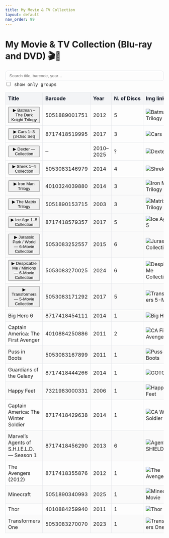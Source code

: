 ```yaml
---
title: My Movie & TV Collection
layout: default
nav_order: 99
---
```


# My Movie & TV Collection (Blu-ray and DVD) 🎬📀

<html lang="en">
<head>
<meta charset="UTF-8">
<meta name="viewport" content="width=device-width, initial-scale=1.0">
<title>Movie Collection</title>
<style>
  :root{
    --bg: #ffffff;
    --text: #111827; /* slate-900 */
    --muted-text: #374151; /* gray-700 */
    --border: #e5e7eb; /* gray-200 */
    --th-bg: #f3f4f6; /* gray-100 */
    --th-text: #111827;
    --row-alt: #fafafa;
    --link: #2563eb;
    --focus: #93c5fd;
  }
  @media (prefers-color-scheme: dark){
    :root{
      --bg: #0b0f17;
      --text: #e5e7eb; /* gray-200 */
      --muted-text: #9ca3af; /* gray-400 */
      --border: #1f2937; /* gray-800 */
      --th-bg: #111827; /* slate-900 */
      --th-text: #f9fafb; /* near-white */
      --row-alt: #0f172a; /* slate-900 deeper */
      --link: #60a5fa;
      --focus: #2563eb;
    }
  }
  /* Support Jekyll themes that toggle via data-theme="dark" */
  body[data-theme="dark"]{
    --bg: #0b0f17;
    --text: #e5e7eb;
    --muted-text: #9ca3af;
    --border: #1f2937;
    --th-bg: #111827;
    --th-text: #f9fafb;
    --row-alt: #0f172a;
    --link: #60a5fa;
    --focus: #2563eb;
  }

  body{ background: var(--bg); color: var(--text); }
  a{ color: var(--link); }

  .toolbar{ display:flex; gap:.75rem; align-items:center; margin:.5rem 0 1rem; flex-wrap:wrap; }
  .toolbar input[type="text"]{
    padding:.5rem .75rem; border:1px solid var(--border); border-radius:.5rem; width: min(700px, 100%);
    background: transparent; color: var(--text);
  }
  .toolbar input[type="text"]:focus{ outline: 2px solid var(--focus); outline-offset:2px; }

  table { border-collapse: collapse; width: 100%; font-size: .95rem; }
  thead th {
    background: var(--th-bg);
    color: var(--th-text);
    position: sticky; top: 0; z-index: 1;
  }
  th, td { border: 1px solid var(--border); padding: 8px; text-align: left; }
  tbody tr:nth-child(even){ background: var(--row-alt); }

  img { max-width: 120px; max-height: 170px; width: auto; height: auto; border-radius:.25rem; border:1px solid var(--border); }

  /* Collapsible groups */
  .group-toggle{ cursor:pointer; display:inline-flex; align-items:center; gap:.5rem; font-weight:600; }
  .caret{ display:inline-block; transition: transform .2s ease; }
  .caret[aria-expanded="true"]{ transform: rotate(90deg); }
  tr.child{ display:none; }
  tr.child.show{ display: table-row; }
  .child .title{ padding-left: 1.5rem; color: var(--muted-text); font-weight: 500; }
  .mono{ font-family: ui-monospace, SFMono-Regular, Menlo, Monaco, Consolas, "Liberation Mono", "Courier New", monospace; }
  .nowrap{ white-space: nowrap; }
</style>
</head>
<body>

<div class="toolbar">
  <input type="text" id="searchInput" onkeyup="filterTable()" placeholder="Search title, barcode, year…">
  <label class="mono"><input type="checkbox" id="onlyGroups" onchange="filterTable()"> show only groups</label>
</div>

<table id="movieTable">
<thead>
<tr>
<th>Title</th>
<th>Barcode</th>
<th>Year</th>
<th class="nowrap">N. of Discs</th>
<th>Img link</th>
</tr>
</thead>
<tbody>
  <!-- GROUP: Batman Trilogy (already grouped) -->
  <tr class="group" data-group="batman">
    <td>
      <button class="group-toggle" data-target="batman" aria-expanded="false" aria-controls="batman-rows">
        <span class="caret" aria-hidden="true">▶</span> Batman – The Dark Knight Trilogy
      </button>
    </td>
    <td>5051889001751</td><td>2012</td><td>5</td>
    <td><img alt="Batman Trilogy" src="https://www.icollecteverything.com/images/movie/main/240/2405304_1.jpg"></td>
  </tr>
  <tr id="batman-rows" class="child" data-parent="batman">
    <td class="title">Disc 1 — Batman Begins (2005)</td>
    <td class="mono">—</td><td>2005</td><td>1</td><td>—</td>
  </tr>
  <tr class="child" data-parent="batman">
    <td class="title">Disc 2 — The Dark Knight (2008)</td>
    <td class="mono">—</td><td>2008</td><td>1</td><td>—</td>
  </tr>
  <tr class="child" data-parent="batman">
    <td class="title">Disc 3 — The Dark Knight Rises (2012)</td>
    <td class="mono">—</td><td>2012</td><td>1</td><td>—</td>
  </tr>
  <tr class="child" data-parent="batman">
    <td class="title">Disc 4 — Bonus / Special Features</td>
    <td class="mono">—</td><td>—</td><td>1</td><td>—</td>
  </tr>
  <tr class="child" data-parent="batman">
    <td class="title">Disc 5 — Bonus / Special Features</td>
    <td class="mono">—</td><td>—</td><td>1</td><td>—</td>
  </tr>

  <!-- GROUP: Cars 1–3 (already grouped) -->
  <tr class="group" data-group="cars">
    <td>
      <button class="group-toggle" data-target="cars" aria-expanded="false" aria-controls="cars-rows">
        <span class="caret" aria-hidden="true">▶</span> Cars 1–3 (3-Disc Set)
      </button>
    </td>
    <td>8717418519995</td><td>2017</td><td>3</td>
    <td><img alt="Cars 1–3" src="https://www.icollecteverything.com/images/movie/main/248/2488617_1.jpg"></td>
  </tr>
  <tr id="cars-rows" class="child" data-parent="cars">
    <td class="title">Disc 1 — Cars (2006)</td>
    <td class="mono">—</td><td>2006</td><td>1</td><td>—</td>
  </tr>
  <tr class="child" data-parent="cars">
    <td class="title">Disc 2 — Cars 2 (2011)</td>
    <td class="mono">—</td><td>2011</td><td>1</td><td>—</td>
  </tr>
  <tr class="child" data-parent="cars">
    <td class="title">Disc 3 — Cars 3 (2017)</td>
    <td class="mono">—</td><td>2017</td><td>1</td><td>—</td>
  </tr>

  <!-- GROUP: Dexter Collection (already grouped) -->
  <tr class="group" data-group="dexter">
    <td>
      <button class="group-toggle" data-target="dexter" aria-expanded="false" aria-controls="dexter-rows">
        <span class="caret" aria-hidden="true">▶</span> Dexter — Collection
      </button>
    </td>
    <td class="mono">—</td><td>2010–2025</td><td>?</td>
    <td><img alt="Dexter" src="https://www.icollecteverything.com/images/movie/main/223/2237802_1.jpg"></td>
  </tr>
  <tr id="dexter-rows" class="child" data-parent="dexter">
    <td class="title">Season 1</td>
    <td>4010884238082</td><td>2012</td><td>4</td><td><img src="https://www.icollecteverything.com/images/movie/main/223/2237802_1.jpg" alt="Dexter S1"></td>
  </tr>
  <tr class="child" data-parent="dexter">
    <td class="title">Season 2</td>
    <td>4010884238099</td><td>2012</td><td>4</td><td><img src="https://www.icollecteverything.com/images/movie/main/223/2237804_1.jpg" alt="Dexter S2"></td>
  </tr>
  <tr class="child" data-parent="dexter">
    <td class="title">Season 3</td>
    <td>4010884238105</td><td>2011</td><td>4</td><td><img src="https://www.icollecteverything.com/images/movie/main/155/1555125_1.jpg" alt="Dexter S3"></td>
  </tr>
  <tr class="child" data-parent="dexter">
    <td class="title">Season 4</td>
    <td>4010884238112</td><td>2010</td><td>4</td><td><img src="https://www.icollecteverything.com/images/movie/main/102/1022859_1.jpg" alt="Dexter S4"></td>
  </tr>
  <tr class="child" data-parent="dexter">
    <td class="title">Season 5</td>
    <td>4010884238129</td><td>2012</td><td>4</td><td><img src="https://www.icollecteverything.com/images/movie/main/129/1291438_1.jpg" alt="Dexter S5"></td>
  </tr>
  <tr class="child" data-parent="dexter">
    <td class="title">Season 6</td>
    <td>4010884238136</td><td>2013</td><td>4</td><td><img src="https://www.icollecteverything.com/images/movie/main/223/2237800_1.jpg" alt="Dexter S6"></td>
  </tr>
  <tr class="child" data-parent="dexter">
    <td class="title">Season 7</td>
    <td>4010884288148</td><td>2012</td><td>4</td><td><img src="https://www.icollecteverything.com/images/movie/main/155/1555100_1.jpg" alt="Dexter S7"></td>
  </tr>
  <tr class="child" data-parent="dexter">
    <td class="title">New Blood — The Complete Series</td>
    <td>7333018022874</td><td>2021</td><td>4</td><td><img src="https://www.icollecteverything.com/images/movie/main/277/2776978_1.jpg" alt="Dexter New Blood"></td>
  </tr>
  <tr class="child" data-parent="dexter">
    <td class="title">Original Sin</td>
    <td>191329281215</td><td>2025</td><td>1</td><td><img src="https://www.icollecteverything.com/images/movie/main/321/3215647_1.jpg" alt="Dexter Original Sin"></td>
  </tr>

  <!-- GROUP: Shrek 1–4 -->
  <tr class="group" data-group="shrek">
    <td>
      <button class="group-toggle" data-target="shrek" aria-expanded="false" aria-controls="shrek-rows">
        <span class="caret" aria-hidden="true">▶</span> Shrek 1–4 Collection
      </button>
    </td>
    <td>5053083146979</td><td>2014</td><td>4</td>
    <td><img alt="Shrek 1–4" src="https://www.icollecteverything.com/images/movie/main/248/2488602_1.jpg"></td>
  </tr>
  <tr id="shrek-rows" class="child" data-parent="shrek">
    <td class="title">Disc 1 — Shrek (2001)</td>
    <td class="mono">—</td><td>2001</td><td>1</td><td>—</td>
  </tr>
  <tr class="child" data-parent="shrek">
    <td class="title">Disc 2 — Shrek 2 (2004)</td>
    <td class="mono">—</td><td>2004</td><td>1</td><td>—</td>
  </tr>
  <tr class="child" data-parent="shrek">
    <td class="title">Disc 3 — Shrek the Third (2007)</td>
    <td class="mono">—</td><td>2007</td><td>1</td><td>—</td>
  </tr>
  <tr class="child" data-parent="shrek">
    <td class="title">Disc 4 — Shrek Forever After (2010)</td>
    <td class="mono">—</td><td>2010</td><td>1</td><td>—</td>
  </tr>

  <!-- GROUP: Iron Man Trilogy -->
  <tr class="group" data-group="ironman">
    <td>
      <button class="group-toggle" data-target="ironman" aria-expanded="false" aria-controls="ironman-rows">
        <span class="caret" aria-hidden="true">▶</span> Iron Man Trilogy
      </button>
    </td>
    <td>4010324039880</td><td>2014</td><td>3</td>
    <td><img alt="Iron Man Trilogy" src="https://www.icollecteverything.com/images/movie/main/195/1959539_1.jpg"></td>
  </tr>
  <tr id="ironman-rows" class="child" data-parent="ironman">
    <td class="title">Disc 1 — Iron Man (2008)</td>
    <td class="mono">—</td><td>2008</td><td>1</td><td>—</td>
  </tr>
  <tr class="child" data-parent="ironman">
    <td class="title">Disc 2 — Iron Man 2 (2010)</td>
    <td class="mono">—</td><td>2010</td><td>1</td><td>—</td>
  </tr>
  <tr class="child" data-parent="ironman">
    <td class="title">Disc 3 — Iron Man 3 (2013)</td>
    <td class="mono">—</td><td>2013</td><td>1</td><td>—</td>
  </tr>

  <!-- GROUP: The Matrix Trilogy -->
  <tr class="group" data-group="matrix">
    <td>
      <button class="group-toggle" data-target="matrix" aria-expanded="false" aria-controls="matrix-rows">
        <span class="caret" aria-hidden="true">▶</span> The Matrix Trilogy
      </button>
    </td>
    <td>5051890153715</td><td>2003</td><td>3</td>
    <td><img alt="Matrix Trilogy" src="https://www.icollecteverything.com/images/movie/main/165/1659877_1.jpg"></td>
  </tr>
  <tr id="matrix-rows" class="child" data-parent="matrix">
    <td class="title">Disc 1 — The Matrix (1999)</td>
    <td class="mono">—</td><td>1999</td><td>1</td><td>—</td>
  </tr>
  <tr class="child" data-parent="matrix">
    <td class="title">Disc 2 — The Matrix Reloaded (2003)</td>
    <td class="mono">—</td><td>2003</td><td>1</td><td>—</td>
  </tr>
  <tr class="child" data-parent="matrix">
    <td class="title">Disc 3 — The Matrix Revolutions (2003)</td>
    <td class="mono">—</td><td>2003</td><td>1</td><td>—</td>
  </tr>

  <!-- GROUP: Ice Age 1–5 -->
  <tr class="group" data-group="iceage">
    <td>
      <button class="group-toggle" data-target="iceage" aria-expanded="false" aria-controls="iceage-rows">
        <span class="caret" aria-hidden="true">▶</span> Ice Age 1–5 Collection
      </button>
    </td>
    <td>8717418579357</td><td>2017</td><td>5</td>
    <td><img alt="Ice Age 1–5" src="https://www.icollecteverything.com/images/movie/main/260/2603488_1.jpg"></td>
  </tr>
  <tr id="iceage-rows" class="child" data-parent="iceage">
    <td class="title">Disc 1 — Ice Age (2002)</td>
    <td class="mono">—</td><td>2002</td><td>1</td><td>—</td>
  </tr>
  <tr class="child" data-parent="iceage">
    <td class="title">Disc 2 — Ice Age: The Meltdown (2006)</td>
    <td class="mono">—</td><td>2006</td><td>1</td><td>—</td>
  </tr>
  <tr class="child" data-parent="iceage">
    <td class="title">Disc 3 — Ice Age: Dawn of the Dinosaurs (2009)</td>
    <td class="mono">—</td><td>2009</td><td>1</td><td>—</td>
  </tr>
  <tr class="child" data-parent="iceage">
    <td class="title">Disc 4 — Ice Age: Continental Drift (2012)</td>
    <td class="mono">—</td><td>2012</td><td>1</td><td>—</td>
  </tr>
  <tr class="child" data-parent="iceage">
    <td class="title">Disc 5 — Ice Age: Collision Course (2016)</td>
    <td class="mono">—</td><td>2016</td><td>1</td><td>—</td>
  </tr>

  <!-- GROUP: Jurassic Park / World (6-Movie) -->
  <tr class="group" data-group="jurassic">
    <td>
      <button class="group-toggle" data-target="jurassic" aria-expanded="false" aria-controls="jurassic-rows">
        <span class="caret" aria-hidden="true">▶</span> Jurassic Park / World — 6-Movie Collection
      </button>
    </td>
    <td>5053083252557</td><td>2015</td><td>6</td>
    <td><img alt="Jurassic Collection" src="https://www.icollecteverything.com/images/movie/main/315/3155820_1.jpg"></td>
  </tr>
  <tr id="jurassic-rows" class="child" data-parent="jurassic">
    <td class="title">Disc 1 — Jurassic Park (1993)</td>
    <td class="mono">—</td><td>1993</td><td>1</td><td>—</td>
  </tr>
  <tr class="child" data-parent="jurassic">
    <td class="title">Disc 2 — The Lost World: Jurassic Park (1997)</td>
    <td class="mono">—</td><td>1997</td><td>1</td><td>—</td>
  </tr>
  <tr class="child" data-parent="jurassic">
    <td class="title">Disc 3 — Jurassic Park III (2001)</td>
    <td class="mono">—</td><td>2001</td><td>1</td><td>—</td>
  </tr>
  <tr class="child" data-parent="jurassic">
    <td class="title">Disc 4 — Jurassic World (2015)</td>
    <td class="mono">—</td><td>2015</td><td>1</td><td>—</td>
  </tr>
  <tr class="child" data-parent="jurassic">
    <td class="title">Disc 5 — Jurassic World: Fallen Kingdom (2018)</td>
    <td class="mono">—</td><td>2018</td><td>1</td><td>—</td>
  </tr>
  <tr class="child" data-parent="jurassic">
    <td class="title">Disc 6 — Jurassic World Dominion (2022)</td>
    <td class="mono">—</td><td>2022</td><td>1</td><td>—</td>
  </tr>

  <!-- GROUP: Despicable Me / Minions — 6-Movie Collection -->
  <tr class="group" data-group="dmminions">
    <td>
      <button class="group-toggle" data-target="dmminions" aria-expanded="false" aria-controls="dmminions-rows">
        <span class="caret" aria-hidden="true">▶</span> Despicable Me / Minions — 6-Movie Collection
      </button>
    </td>
    <td>5053083270025</td><td>2024</td><td>6</td>
    <td><img alt="Despicable Me Collection" src="https://www.icollecteverything.com/images/movie/main/324/3244100_1.jpg"></td>
  </tr>
  <tr id="dmminions-rows" class="child" data-parent="dmminions">
    <td class="title">Disc 1 — Despicable Me (2010)</td>
    <td class="mono">—</td><td>2010</td><td>1</td><td>—</td>
  </tr>
  <tr class="child" data-parent="dmminions">
    <td class="title">Disc 2 — Despicable Me 2 (2013)</td>
    <td class="mono">—</td><td>2013</td><td>1</td><td>—</td>
  </tr>
  <tr class="child" data-parent="dmminions">
    <td class="title">Disc 3 — Minions (2015)</td>
    <td class="mono">—</td><td>2015</td><td>1</td><td>—</td>
  </tr>
  <tr class="child" data-parent="dmminions">
    <td class="title">Disc 4 — Despicable Me 3 (2017)</td>
    <td class="mono">—</td><td>2017</td><td>1</td><td>—</td>
  </tr>
  <tr class="child" data-parent="dmminions">
    <td class="title">Disc 5 — Minions: The Rise of Gru (2022)</td>
    <td class="mono">—</td><td>2022</td><td>1</td><td>—</td>
  </tr>
  <tr class="child" data-parent="dmminions">
    <td class="title">Disc 6 — Despicable Me 4 (2024)</td>
    <td class="mono">—</td><td>2024</td><td>1</td><td>—</td>
  </tr>

  <!-- GROUP: Transformers — 5-Movie Collection -->
  <tr class="group" data-group="tf5">
    <td>
      <button class="group-toggle" data-target="tf5" aria-expanded="false" aria-controls="tf5-rows">
        <span class="caret" aria-hidden="true">▶</span> Transformers — 5-Movie Collection
      </button>
    </td>
    <td>5053083171292</td><td>2017</td><td>5</td>
    <td><img alt="Transformers 5-Movie" src="https://www.icollecteverything.com/images/movie/main/256/2566836_1.jpg"></td>
  </tr>
  <tr id="tf5-rows" class="child" data-parent="tf5">
    <td class="title">Disc 1 — Transformers (2007)</td>
    <td class="mono">—</td><td>2007</td><td>1</td><td>—</td>
  </tr>
  <tr class="child" data-parent="tf5">
    <td class="title">Disc 2 — Transformers: Revenge of the Fallen (2009)</td>
    <td class="mono">—</td><td>2009</td><td>1</td><td>—</td>
  </tr>
  <tr class="child" data-parent="tf5">
    <td class="title">Disc 3 — Transformers: Dark of the Moon (2011)</td>
    <td class="mono">—</td><td>2011</td><td>1</td><td>—</td>
  </tr>
  <tr class="child" data-parent="tf5">
    <td class="title">Disc 4 — Transformers: Age of Extinction (2014)</td>
    <td class="mono">—</td><td>2014</td><td>1</td><td>—</td>
  </tr>
  <tr class="child" data-parent="tf5">
    <td class="title">Disc 5 — Transformers: The Last Knight (2017)</td>
    <td class="mono">—</td><td>2017</td><td>1</td><td>—</td>
  </tr>

  <!-- Single titles (translated to English) -->
  <tr><td>Big Hero 6</td><td>8717418454111</td><td>2014</td><td>1</td><td><img src="https://www.icollecteverything.com/images/movie/main/195/1957543_1.jpg" alt="Big Hero 6"></td></tr>
  <tr><td>Captain America: The First Avenger</td><td>4010884250886</td><td>2011</td><td>2</td><td><img src="https://www.icollecteverything.com/images/movie/main/119/1199372_1.jpg" alt="CA First Avenger"></td></tr>
  <tr><td>Puss in Boots</td><td>5053083167899</td><td>2011</td><td>1</td><td><img src="https://www.icollecteverything.com/images/movie/main/316/3160293_1.jpg" alt="Puss in Boots"></td></tr>
  <tr><td>Guardians of the Galaxy</td><td>8717418444266</td><td>2014</td><td>1</td><td><img src="https://www.icollecteverything.com/images/movie/main/164/1646483_1.jpg" alt="GOTG"></td></tr>
  <tr><td>Happy Feet</td><td>7321983000331</td><td>2006</td><td>1</td><td><img src="https://www.icollecteverything.com/images/movie/main/83/833145_1.jpg" alt="Happy Feet"></td></tr>
  <tr><td>Captain America: The Winter Soldier</td><td>8717418429638</td><td>2014</td><td>1</td><td><img src="https://www.icollecteverything.com/images/movie/main/177/1779535_1.jpg" alt="CA Winter Soldier"></td></tr>
  <tr><td>Marvel’s Agents of S.H.I.E.L.D. — Season 1</td><td>8717418456290</td><td>2013</td><td>6</td><td><img src="https://www.icollecteverything.com/images/movie/main/231/2311816_1.jpg" alt="Agents of SHIELD"></td></tr>
  <tr><td>The Avengers (2012)</td><td>8717418355876</td><td>2012</td><td>1</td><td><img src="https://www.icollecteverything.com/images/movie/main/225/2254393_1.jpg" alt="The Avengers"></td></tr>
  <tr><td>Minecraft</td><td>5051890340993</td><td>2025</td><td>1</td><td><img src="https://www.icollecteverything.com/images/movie/main/321/3216335_1.jpg" alt="Minecraft Movie"></td></tr>
  <tr><td>Thor</td><td>4010884259940</td><td>2011</td><td>1</td><td><img src="https://www.icollecteverything.com/images/movie/main/114/1145399_1.jpg" alt="Thor"></td></tr>
  <tr><td>Transformers One</td><td>5053083270070</td><td>2023</td><td>1</td><td><img src="https://www.icollecteverything.com/images/movie/main/320/3209993_1.jpg" alt="Transformers One"></td></tr>
</tbody>
</table>

<script>
function filterTable(){
  const q = (document.getElementById('searchInput').value || '').trim().toUpperCase();
  const onlyGroups = document.getElementById('onlyGroups').checked;
  const rows = Array.from(document.querySelectorAll('#movieTable tbody tr'));
  const groupRows = rows.filter(r => r.classList.contains('group'));
  const childRows = rows.filter(r => r.classList.contains('child'));

  // Reset visibility
  rows.forEach(r => r.style.display = '');

  // Text match across all cells
  const matches = (tr) => Array.from(tr.cells).some(td => (td.textContent || '').toUpperCase().includes(q));

  // Apply filters
  rows.forEach(tr => {
    if (onlyGroups && !tr.classList.contains('group')) tr.style.display = 'none';
    if (q && !matches(tr)) tr.style.display = 'none';
  });

  // If a group is visible but its children are hidden by search, ensure children matching query are shown and group is expanded
  groupRows.forEach(g => {
    const key = g.dataset.group;
    const kids = childRows.filter(c => c.dataset.parent === key);
    const anyKidVisibleByQuery = q && kids.some(k => (k.textContent || '').toUpperCase().includes(q));
    if (anyKidVisibleByQuery){
      // show the group row if hidden by only-groups mismatch
      g.style.display = '';
      setExpanded(key, true);
      kids.forEach(k => {
        if ((k.textContent || '').toUpperCase().includes(q)) k.style.display = '';
      });
    }
  });
}

function setExpanded(groupKey, expanded){
  const btn = document.querySelector(`.group-toggle[data-target="\${groupKey}"]`);
  const kids = document.querySelectorAll(\`tr.child[data-parent="\${groupKey}"]\`);
  if (!btn) return;
  btn.setAttribute('aria-expanded', expanded ? 'true' : 'false');
  kids.forEach(k => k.classList.toggle('show', expanded));
}

// Toggle handling
addEventListener('click', (e) => {
  const t = e.target.closest('.group-toggle');
  if (!t) return;
  const key = t.dataset.target;
  const expanded = t.getAttribute('aria-expanded') === 'true';
  setExpanded(key, !expanded);
});
</script>

<!--
NOTES:
- All multi-film sets are now collapsible groups (Shrek 1–4, Iron Man Trilogy, Matrix Trilogy, Ice Age 1–5, Jurassic Park/World 6-Movie, Despicable Me/Minions 6-Movie, Transformers 5-Movie).
- Singles with German titles were translated to English.
- Replace disc titles if your specific edition differs.
-->

</body>
</html>
